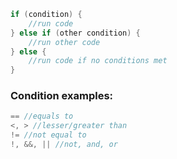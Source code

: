 ```java
if (condition) {
	//run code
} else if (other condition) {
	//run other code
} else {
	//run code if no conditions met
}
```

### Condition examples:
```java
== //equals to
<, > //lesser/greater than
!= //not equal to
!, &&, || //not, and, or
```
